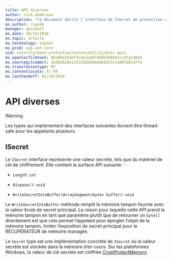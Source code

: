 ```yaml
---
title: API diverses
author: rick-anderson
description: "Ce document décrit l’interface de ISecret de protection de données ASP.NET Core."
ms.author: riande
manager: wpickett
ms.date: 10/14/2016
ms.topic: article
ms.technology: aspnet
ms.prod: asp.net-core
uid: security/data-protection/extensibility/misc-apis
ms.openlocfilehash: 88a08a25abf4c4e1ba0746087b05b1cc8fa13024
ms.sourcegitcommit: 3e303620a125325bb9abd4b2d315c106fb8c47fd
ms.translationtype: MT
ms.contentlocale: fr-FR
ms.lasthandoff: 01/19/2018
---
```

# <a name="miscellaneous-apis"></a>API diverses

<a name="data-protection-extensibility-mics-apis"></a>

>[!WARNING]
> Les types qui implémentent des interfaces suivantes doivent être thread-safe pour les appelants plusieurs.

## <a name="isecret"></a>ISecret

Le `ISecret` interface représente une valeur secrète, tels que du matériel de clé de chiffrement. Elle contient la surface API suivante :

* `Length`: `int`

* `Dispose()`: `void`

* `WriteSecretIntoBuffer(ArraySegment<byte> buffer)`: `void`

Le `WriteSecretIntoBuffer` méthode remplit la mémoire tampon fournie avec la valeur brute de secret principal. La raison pour laquelle cette API prend la mémoire tampon en tant que paramètre plutôt que de retourner un `byte[]` directement est que cela permet l’appelant pour épingler l’objet de la mémoire tampon, limiter l’exposition de secret principal pour le RÉCUPÉRATEUR de mémoire managée.

Le `Secret` type est une implémentation concrète de `ISecret` où la valeur secrète est stockée dans la mémoire d’en cours. Sur les plateformes Windows, la valeur de clé secrète est chiffrée [CryptProtectMemory](https://msdn.microsoft.com/library/windows/desktop/aa380262(v=vs.85).aspx).
